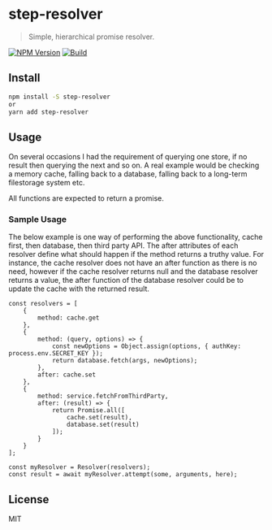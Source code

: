 # step-resolver

> Simple, hierarchical promise resolver.

[![NPM Version][npm-image]][npm-url]
[![Build][circle-image]][circle-url]

## Install

```bash
npm install -S step-resolver
or
yarn add step-resolver

```

## Usage

On several occasions I had the requirement of querying one store, if no result then querying the next and so on. A real example would be checking a memory cache, falling back to a database, falling back to a long-term filestorage system etc.

All functions are expected to return a promise.

### Sample Usage

The below example is one way of performing the above functionality, cache first, then database, then third party API. The after attributes of each resolver define what should happen if the method returns a truthy value. For instance, the cache resolver does not have an after function as there is no need, however if the cache resolver returns null and the database resolver returns a value, the after function of the database resolver could be to update the cache with the returned result.

```
const resolvers = [
    {
        method: cache.get
    },
    {
        method: (query, options) => {
            const newOptions = Object.assign(options, { authKey: process.env.SECRET_KEY });
            return database.fetch(args, newOptions);
        },
        after: cache.set
    },
    {
        method: service.fetchFromThirdParty,
        after: (result) => {
            return Promise.all([
                cache.set(result),
                database.set(result)
            ]);
        }
    }
];

const myResolver = Resolver(resolvers);
const result = await myResolver.attempt(some, arguments, here);

```


## License

MIT

[npm-image]: https://img.shields.io/npm/v/step-resolver.svg
[npm-url]: https://npmjs.org/package/step-resolver
[circle-image]: https://img.shields.io/circle/live-js/step-resolver/master.svg
[circle-url]: https://circle-ci.org/live-js/step-resolver
